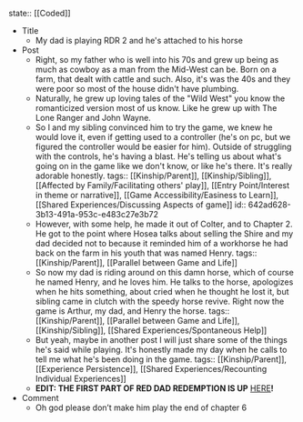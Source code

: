 state:: [[Coded]]

- Title
	- My dad is playing RDR 2 and he's attached to his horse
- Post
	- Right, so my father who is well into his 70s and grew up being as much as cowboy as a man from the Mid-West can be. Born on a farm, that dealt with cattle and such. Also, it's was the 40s and they were poor so most of the house didn't have plumbing.
	- Naturally, he grew up loving tales of the "Wild West" you know the romanticized version most of us know. Like he grew up with The Lone Ranger and John Wayne.
	- So I and my sibling convinced him to try the game, we knew he would love it, even if getting used to a controller (he's on pc, but we figured the controller would be easier for him). Outside of struggling with the controls, he's having a blast.  He's telling us about what's going on in the game like we don't know, or like he's there. It's really adorable honestly.
	  tags:: [[Kinship/Parent]], [[Kinship/Sibling]], [[Affected by Family/Facilitating others' play]], [[Entry Point/Interest in theme or narrative]], [[Game Accessibility/Easiness to Learn]], [[Shared Experiences/Discussing Aspects of game]]
	  id:: 642ad628-3b13-491a-953c-e483c27e3b72
	- However, with some help, he made it out of Colter, and to Chapter 2. He got to the point where Hosea talks about selling the Shire and my dad decided not to because it reminded him of a workhorse he had back on the farm in his youth that was named Henry.
	  tags:: [[Kinship/Parent]], [[Parallel between Game and Life]]
	- So now my dad is riding around on this damn horse, which of course he named Henry, and he loves him. He talks to the horse, apologizes when he hits something, about cried when he thought he lost it, but sibling came in clutch with the speedy horse revive. Right now the game is Arthur, my dad, and Henry the horse.
	  tags:: [[Kinship/Parent]], [[Parallel between Game and Life]], [[Kinship/Sibling]], [[Shared Experiences/Spontaneous Help]]
	- But yeah, maybe in another post I will just share some of the things he's said while playing. It's honestly made my day when he calls to tell me what he's been doing in the game.
	  tags:: [[Kinship/Parent]], [[Experience Persistence]], [[Shared Experiences/Recounting Individual Experiences]]
	- **EDIT: THE FIRST PART OF RED DAD REDEMPTION IS UP** [HERE](https://www.reddit.com/r/reddeadredemption/comments/rkusn1/red_dad_redemption_saga_pt1/)**!**
- Comment
	- Oh god please don’t make him play the end of chapter 6